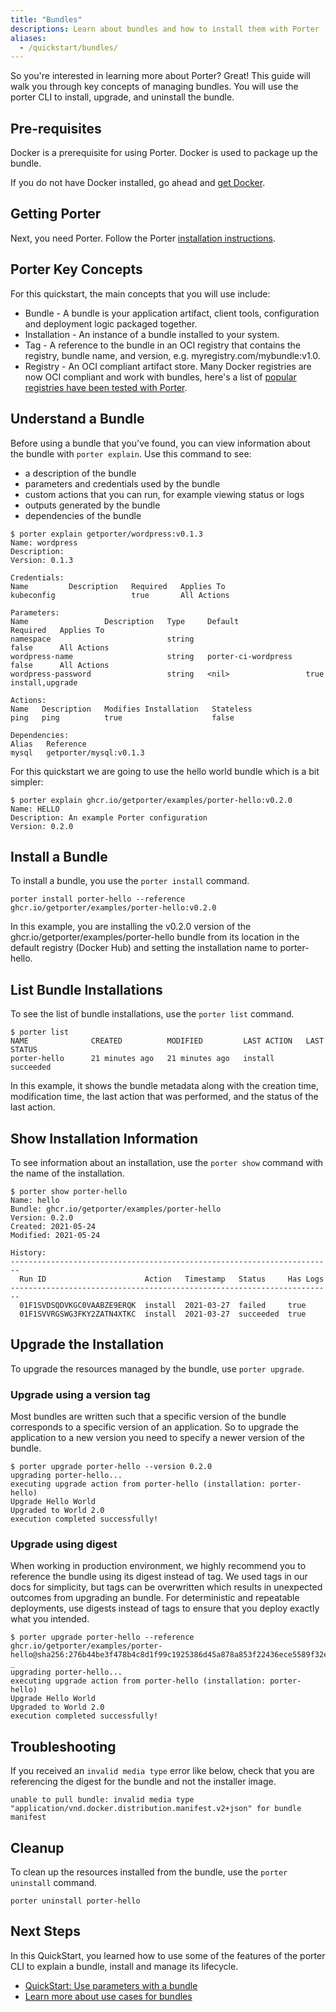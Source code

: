 ```yaml
---
title: "Bundles"
descriptions: Learn about bundles and how to install them with Porter
aliases:
  - /quickstart/bundles/
---
```


So you're interested in learning more about Porter? Great! This guide will walk you through key concepts of managing bundles. You will use the porter CLI to install, upgrade, and uninstall the bundle.

## Pre-requisites

Docker is a prerequisite for using Porter. Docker is used to package up the bundle.

If you do not have Docker installed, go ahead and [get Docker](https://docs.docker.com/get-docker/).

## Getting Porter

Next, you need Porter. Follow the Porter [installation instructions](/install/).

## Porter Key Concepts

For this quickstart, the main concepts that you will use include:

- Bundle - A bundle is your application artifact, client tools, configuration and deployment logic packaged together.
- Installation - An instance of a bundle installed to your system.
- Tag - A reference to the bundle in an OCI registry that contains the registry, bundle name, and version, e.g. myregistry.com/mybundle:v1.0.
- Registry - An OCI compliant artifact store.
  Many Docker registries are now OCI compliant and work with bundles, here's a list of [popular registries have been tested with Porter](/docs/references/compatible-registries).

## Understand a Bundle

Before using a bundle that you've found, you can view information about the bundle with `porter explain`.
Use this command to see:

- a description of the bundle
- parameters and credentials used by the bundle
- custom actions that you can run, for example viewing status or logs
- outputs generated by the bundle
- dependencies of the bundle

```console
$ porter explain getporter/wordpress:v0.1.3
Name: wordpress
Description:
Version: 0.1.3

Credentials:
Name         Description   Required   Applies To
kubeconfig                 true       All Actions

Parameters:
Name                 Description   Type     Default               Required   Applies To
namespace                          string                         false      All Actions
wordpress-name                     string   porter-ci-wordpress   false      All Actions
wordpress-password                 string   <nil>                 true       install,upgrade

Actions:
Name   Description   Modifies Installation   Stateless
ping   ping          true                    false

Dependencies:
Alias   Reference
mysql   getporter/mysql:v0.1.3
```

For this quickstart we are going to use the hello world bundle which is a bit simpler:

```console
$ porter explain ghcr.io/getporter/examples/porter-hello:v0.2.0
Name: HELLO
Description: An example Porter configuration
Version: 0.2.0
```

## Install a Bundle

To install a bundle, you use the `porter install` command.

```
porter install porter-hello --reference ghcr.io/getporter/examples/porter-hello:v0.2.0
```

In this example, you are installing the v0.2.0 version of the ghcr.io/getporter/examples/porter-hello bundle from its location in the default registry (Docker Hub) and setting the installation name to porter-hello.

## List Bundle Installations

To see the list of bundle installations, use the `porter list` command.

```console
$ porter list
NAME              CREATED          MODIFIED         LAST ACTION   LAST STATUS
porter-hello      21 minutes ago   21 minutes ago   install       succeeded
```

In this example, it shows the bundle metadata along with the creation time, modification time, the last action that was performed, and the status of the last action.

## Show Installation Information

To see information about an installation, use the `porter show` command with the name of the installation.

```console
$ porter show porter-hello
Name: hello
Bundle: ghcr.io/getporter/examples/porter-hello
Version: 0.2.0
Created: 2021-05-24
Modified: 2021-05-24

History:
------------------------------------------------------------------------
  Run ID                      Action   Timestamp   Status     Has Logs
------------------------------------------------------------------------
  01F1SVDSQDVKGC0VAABZE9ERQK  install  2021-03-27  failed     true
  01F1SVVRGSWG3FKY2ZATN4XTKC  install  2021-03-27  succeeded  true
```

## Upgrade the Installation

To upgrade the resources managed by the bundle, use `porter upgrade`.

### Upgrade using a version tag

Most bundles are written such that a specific version of the bundle corresponds to a specific version of an application.
So to upgrade the application to a new version you need to specify a newer version of the bundle.

```console
$ porter upgrade porter-hello --version 0.2.0
upgrading porter-hello...
executing upgrade action from porter-hello (installation: porter-hello)
Upgrade Hello World
Upgraded to World 2.0
execution completed successfully!
```

### Upgrade using digest

When working in production environment, we highly recommend you to reference the bundle using its digest instead of tag. We used tags in our docs for simplicity, but tags can be overwritten which results in unexpected outcomes from upgrading an bundle.
For deterministic and repeatable deployments, use digests instead of tags to ensure that you deploy exactly what you intended.

```console
$ porter upgrade porter-hello --reference ghcr.io/getporter/examples/porter-hello@sha256:276b44be3f478b4c8d1f99c1925386d45a878a853f22436ece5589f32e9df384
_
upgrading porter-hello...
executing upgrade action from porter-hello (installation: porter-hello)
Upgrade Hello World
Upgraded to World 2.0
execution completed successfully!
```

## Troubleshooting

If you received an `invalid media type` error like below, check that you are referencing the digest for the bundle and not the installer image.

```plain
unable to pull bundle: invalid media type "application/vnd.docker.distribution.manifest.v2+json" for bundle manifest
```

## Cleanup

To clean up the resources installed from the bundle, use the `porter uninstall` command.

```
porter uninstall porter-hello
```

## Next Steps

In this QuickStart, you learned how to use some of the features of the porter CLI to explain a bundle, install and manage its lifecycle.

- [QuickStart: Use parameters with a bundle](/docs/quickstart/parameters/)
- [Learn more about use cases for bundles](/docs/learn/#the-devil-is-in-the-deployments-bundle-use-cases)
